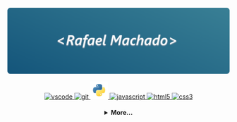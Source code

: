 [![header](./Header.png)](https://github.com/dev-rafaelmachado)

<p align="center">
    <a href="https://code.visualstudio.com/">
      <img src="https://cdn.jsdelivr.net/gh/devicons/devicon/icons/vscode/vscode-original.svg" alt="vscode" width="40" height="40"/>
      </a>
    <a href="https://git-scm.com/">
        <img src="https://cdn.jsdelivr.net/gh/devicons/devicon/icons/git/git-original.svg" alt="git" width="40" height="40"/>
        </a>  
    <a href="https://www.python.org/downloads/">
        <img src="https://raw.githubusercontent.com/github/explore/master/topics/python/python.png" alt="python3" width="40" height="40"/>
        </a>    
    <a href="https://developer.mozilla.org/en-US/docs/Web/JavaScript">
      <img src="https://cdn.jsdelivr.net/gh/devicons/devicon/icons/javascript/javascript-original.svg" alt="javascript" width="40" height="40"/>
        </a>
    <a href="https://developer.mozilla.org/pt-BR/docs/Web/HTML">
        <img src="https://cdn.jsdelivr.net/gh/devicons/devicon/icons/html5/html5-plain.svg" alt="html5" width="40" height="40"/>
        </a>
    <a href="https://developer.mozilla.org/pt-BR/docs/Web/CSS">
        <img src="https://cdn.jsdelivr.net/gh/devicons/devicon/icons/css3/css3-plain.svg" alt="css3" width="40" height="40"/>
        </a>
   </p>
<h4 align="center">
<details>
<summary>More...</summary>
<h1 align="center"><img src="https://media.giphy.com/media/hvRJCLFzcasrR4ia7z/giphy.gif" heigth="35" width="35">Hi my name is Rafael Machado</h1></img>
  <h3 align="center">Student in PUCPR Computer Science</h3>
  
  <p align="center">
    <a href="https://github.com/dev-rafaelmachado">
        <img
        align="center"
        height="150em"
        src="https://github-readme-stats.vercel.app/api?username=dev-rafaelmachado&show_icons=true&theme=github_dark&include_all_commits=true&count_private=true"
        />
    </a>
    <a href="https://github.com/dev-rafaelmachado">
        <img
        align="center"
        height="150em"
        src="https://github-readme-stats.vercel.app/api/top-langs/?username=dev-rafaelmachado&layout=compact&langs_count=7&theme=github_dark"
        />
    </a>
</p>
<h3 align="center">About me:</h3>
    <a href="https://www.instagram.com/rafael_rlm_/" target="_blank">
        <img src="https://img.shields.io/badge/-Instagram-%23E4405F?style=for-the-badge&logo=instagram&logoColor=white" target="_blank">
    </a>
    <a href="https://rentry.co/uf56a" target="_blank">
        <img src="https://img.shields.io/badge/Discord-7289DA?style=for-the-badge&logo=discord&logoColor=white" target="_blank">
    </a> 
    <a href = "mailto:dev.rafaelmachado@gmail.com">
        <img src="https://img.shields.io/badge/-Gmail-%23333?style=for-the-badge&logo=gmail&logoColor=white" target="_blank">
    </a>
    <a href="https://www.linkedin.com/in/rafael-leal-machado-4966261b3/" target="_blank">
        <img src="https://img.shields.io/badge/-LinkedIn-%230077B5?style=for-the-badge&logo=linkedin&  logoColor=white" target="_blank">
    </a>
  
[![spotify-github-profile](https://spotify-github-profile.vercel.app/api/view?uid=9zxlbdnsu4omxcuycomb9f19y&cover_image=true&theme=natemoo-re&bar_color=53b14f&bar_color_cover=true)](https://spotify-github-profile.vercel.app/api/view?uid=9zxlbdnsu4omxcuycomb9f19y&redirect=true)
